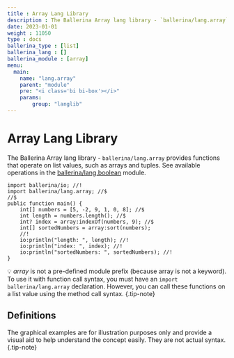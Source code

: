 ```yaml
---
title : Array Lang Library
description : The Ballerina Array lang library - `ballerina/lang.array` provides functions that operate on list values, such as arrays and tuples.
date: 2023-01-01
weight : 11050
type : docs
ballerina_type : [list]
ballerina_lang : []
ballerina_module : [array]
menu:
  main:
    name: "lang.array"
    parent: "module"
    pre: "<i class='bi bi-box'></i>"
    params:
        group: "langlib"
---
```


# Array Lang Library

The Ballerina Array lang library - `ballerina/lang.array` provides functions that operate on list values, such as arrays and tuples.
See available operations in the [ballerina/lang.boolean](https://ballerina.io/spec/lang/master/#lang.boolean) module.

<!--more-->

```ballerina {filename="lang_array.bal" lines="2 5-7"  result="output"}
import ballerina/io; //!
import ballerina/lang.array; //$
//$
public function main() {
    int[] numbers = [5, -2, 9, 1, 0, 8]; //$
    int length = numbers.length(); //$
    int? index = array:indexOf(numbers, 9); //$
    int[] sortedNumbers = array:sort(numbers);
    //!
    io:println("length: ", length); //!
    io:println("index: ", index); //!
    io:println("sortedNumbers: ", sortedNumbers); //!
}
```

💡 _array_ is not a pre-defined module prefix (because array is not a keyword).
To use it with function call syntax, you must have an `import ballerina/lang.array` declaration.
However, you can call these functions on a list value using the method call syntax.
{.tip-note}

## Definitions

The graphical examples are for illustration purposes only and provide a visual aid to help understand the concept easily. They are not actual syntax.
{.tip-note}